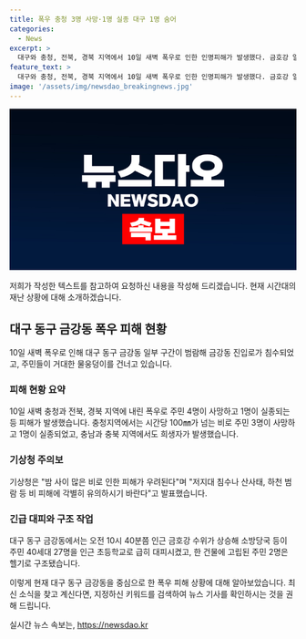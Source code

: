 ```yaml
---
title: 폭우 충청 3명 사망·1명 실종 대구 1명 숨어
categories:
  - News
excerpt: >
  대구와 충청, 전북, 경북 지역에서 10일 새벽 폭우로 인한 인명피해가 발생했다. 금호강 일부 구간이 범람하고 금강동 진입로가 침수되며 주민들이 거대한 물웅덩이를 건너고 있었다. 이날 폭우로 주민 4명이 사망하고 1명이 실종되는 등 피해가 잇따랐으며, 지난 8일 충북에서는 산사태로 1명이 사망한 사고도 발생했다. 전체적으로 많은 비로 인한 피해가 우려되고, 기상청은 비 피해에 대해 각별히 유의할 것을 당부했다.
feature_text: >
  대구와 충청, 전북, 경북 지역에서 10일 새벽 폭우로 인한 인명피해가 발생했다. 금호강 일부 구간이 범람하고 금강동 진입로가 침수되며 주민들이 거대한 물웅덩이를 건너고 있었다. 이날 폭우로 주민 4명이 사망하고 1명이 실종되는 등 피해가 잇따랐으며, 지난 8일 충북에서는 산사태로 1명이 사망한 사고도 발생했다. 전체적으로 많은 비로 인한 피해가 우려되고, 기상청은 비 피해에 대해 각별히 유의할 것을 당부했다.
image: '/assets/img/newsdao_breakingnews.jpg'
---
```


<p><img src="/assets/img/newsdao_breakingnews.jpg" alt="ontimetimes 속보" /></p>

<p>저희가 작성한 텍스트를 참고하여 요청하신 내용을 작성해 드리겠습니다. 현재 시간대의 재난 상황에 대해 소개하겠습니다.</p>

<h2 data-ke-size="size26">대구 동구 금강동 폭우 피해 현황</h2>

<p data-ke-size="size16">10일 새벽 폭우로 인해 대구 동구 금강동 일부 구간이 범람해 금강동 진입로가 침수되었고, 주민들이 거대한 물웅덩이를 건너고 있습니다.</p>

<h3>피해 현황 요약</h3>

<p data-ke-size="size16">10일 새벽 충청과 전북, 경북 지역에 내린 폭우로 주민 4명이 사망하고 1명이 실종되는 등 피해가 발생했습니다. 충청지역에서는 시간당 100㎜가 넘는 비로 주민 3명이 사망하고 1명이 실종되었고, 충남과 충북 지역에서도 희생자가 발생했습니다.</p>

<h3>기상청 주의보</h3>

<p data-ke-size="size16">기상청은 "밤 사이 많은 비로 인한 피해가 우려된다"며 "저지대 침수나 산사태, 하천 범람 등 비 피해에 각별히 유의하시기 바란다"고 발표했습니다.</p>

<h3>긴급 대피와 구조 작업</h3>

<p data-ke-size="size16">대구 동구 금강동에서는 오전 10시 40분쯤 인근 금호강 수위가 상승해 소방당국 등이 주민 40세대 27명을 인근 초등학교로 급히 대피시켰고, 한 건물에 고립된 주민 2명은 헬기로 구조됐습니다.</p>

<p>이렇게 현재 대구 동구 금강동을 중심으로 한 폭우 피해 상황에 대해 알아보았습니다. 최신 소식을 찾고 계신다면, 지정하신 키워드를 검색하여 뉴스 기사를 확인하시는 것을 권해 드립니다.</p>
실시간 뉴스 속보는, <a href="https://newsdao.kr" rel="dofollow">https://newsdao.kr</a>


